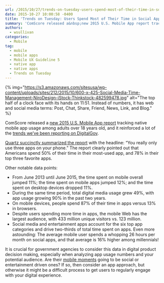```yaml
---
url: /2015/10/27/trends-on-tuesday-users-spend-most-of-their-time-in-social-apps/
date: 2015-10-27 10:00:58 -0400
title: 'Trends on Tuesday: Users Spend Most of Their Time in Social Apps'
summary: 'ComScore released a&nbsp;new 2015 U.S. Mobile App report tracking native mobile app usage among adults over 18 years old, and it reinforced a lot of the&nbsp;trends we&rsquo;ve been reporting on DigitalGov. Quartz succinctly summarized the report with the headline: &ldquo;You really only use three apps on your phone.&rdquo; The&nbsp;report clearly pointed out that Americans spend'
authors:
  - wsullivan
categories:
  - Mobile
tag:
  - mobile
  - mobile apps
  - Mobile UX Guideline 5
  - native app
  - native apps
  - Trends on Tuesday
---
```


{% img="https://s3.amazonaws.com/sitesusa/wp-content/uploads/sites/212/2015/10/600-x-425-Social-Media-Time-Management-NiroDesign-iStock-Thinkstock-482599478.jpg" alt="The top half of a clock face with its hands on 11:51. Instead of numbers, it has web and social media terms: Post, Chat, Share, Friend, News, Link, and Blog." %} 

ComScore released a [new 2015 U.S. Mobile App report</span>](http://www.comscore.com/Insights/Presentations-and-Whitepapers/2015/The-2015-US-Mobile-App-Report) <span style="font-weight: 400">tracking native mobile app usage among adults over 18 years old, and it reinforced a lot of the </span>[<span style="font-weight: 400">trends we’ve been reporting on DigitalGov</span>](https://www.WHATEVER/2015/09/01/trends-on-tuesday-mobile-messaging-and-social-app-research-released/)<span style="font-weight: 400">.</p> 

<p>
  <a href="http://qz.com/508997/you-really-only-use-three-apps-on-your-phone/">Quartz succinctly summarized the report</span></a><span style="font-weight: 400"> with the headline: “You really only use three apps on your phone.” The report clearly pointed out that Americans spend 50% of their time in their most-used app, and 78% in their top three favorite apps.</p> 
  
  <p>
    Other notable data points:
  </p>
  
  <ul>
    <li style="font-weight: 400">
      From June 2013 until June 2015, the time spent on mobile overall jumped 11%; the time spent on mobile apps jumped 12%; and the time spent on desktop devices dropped 11%.
    </li>
    <li style="font-weight: 400">
      During the same time period, total digital media usage grew 49%, with app usage growing 90% in the past two years.
    </li>
    <li style="font-weight: 400">
      On mobile devices, people spend 87% of their time in apps versus 13% in browsers.
    </li>
    <li style="font-weight: 400">
      Despite users spending more time in apps, the mobile Web has the largest audience, with 433 million unique visitors vs. 123 million.
    </li>
    <li style="font-weight: 400">
      Social media and entertainment apps account for the six top app categories and drive two-thirds of total time spent on apps. Even more astounding: The average mobile user spends a whopping 26 hours per month on social apps, and that average is 16% higher among millennials!
    </li>
  </ul>
  
  <p>
    It is crucial for government agencies to consider this data in digital product decision making, especially when analyzing app usage numbers and your potential audience. Are their </span><a href="https://www.WHATEVER/2015/06/01/finding-the-best-mobile-moment-is-the-first-stepping-stone-to-anytime-anywhere-government/"><span style="font-weight: 400">mobile moments</span></a><span style="font-weight: 400"> going to be social or entertainment driven ones? If so, then consider an app approach, but otherwise it might be a difficult process to get users to regularly engage with your digital experience. </p>